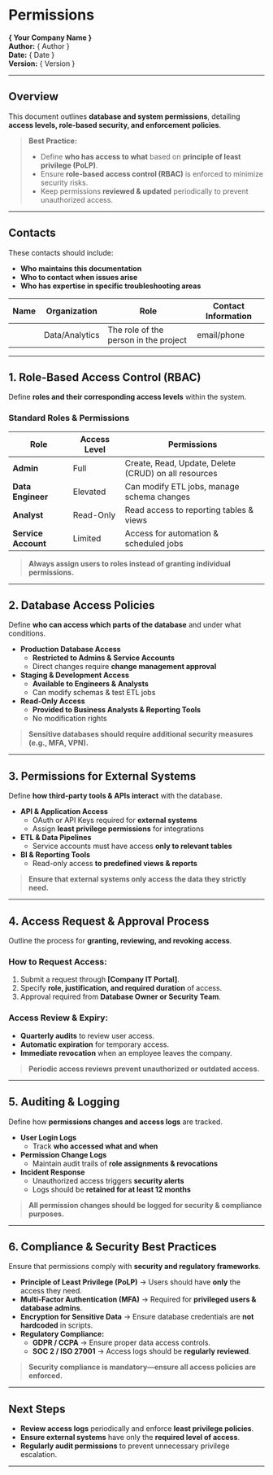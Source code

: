 # Permissions  
**{ Your Company Name }**  
**Author:** { Author }  
**Date:** { Date }  
**Version:** { Version }  

---

## Overview  
This document outlines **database and system permissions**, detailing **access levels, role-based security, and enforcement policies**.  

> **Best Practice:**  
> - Define **who has access to what** based on **principle of least privilege (PoLP)**.  
> - Ensure **role-based access control (RBAC)** is enforced to minimize security risks.  
> - Keep permissions **reviewed & updated** periodically to prevent unauthorized access.  

---

## Contacts  
These contacts should include:  
- **Who maintains this documentation**  
- **Who to contact when issues arise**  
- **Who has expertise in specific troubleshooting areas**  

| Name  | Organization   | Role                                  | Contact Information |
|-------|--------------|---------------------------------------|---------------------|
|       | Data/Analytics | The role of the person in the project | email/phone |

---

## 1. Role-Based Access Control (RBAC)  
Define **roles and their corresponding access levels** within the system.  

### **Standard Roles & Permissions**  

| **Role** | **Access Level** | **Permissions** |
|---------|---------------|-------------|
| **Admin** | Full | Create, Read, Update, Delete (CRUD) on all resources |
| **Data Engineer** | Elevated | Can modify ETL jobs, manage schema changes |
| **Analyst** | Read-Only | Read access to reporting tables & views |
| **Service Account** | Limited | Access for automation & scheduled jobs |

> **Always assign users to roles instead of granting individual permissions.**  

---

## 2. Database Access Policies  
Define **who can access which parts of the database** and under what conditions.  

- **Production Database Access**  
  - **Restricted to Admins & Service Accounts**  
  - Direct changes require **change management approval**  
- **Staging & Development Access**  
  - **Available to Engineers & Analysts**  
  - Can modify schemas & test ETL jobs  
- **Read-Only Access**  
  - **Provided to Business Analysts & Reporting Tools**  
  - No modification rights  

> **Sensitive databases should require additional security measures (e.g., MFA, VPN).**  

---

## 3. Permissions for External Systems  
Define **how third-party tools & APIs interact** with the database.  

- **API & Application Access**  
  - OAuth or API Keys required for **external systems**  
  - Assign **least privilege permissions** for integrations  
- **ETL & Data Pipelines**  
  - Service accounts must have access **only to relevant tables**  
- **BI & Reporting Tools**  
  - Read-only access **to predefined views & reports**  

> **Ensure that external systems only access the data they strictly need.**  

---

## 4. Access Request & Approval Process  
Outline the process for **granting, reviewing, and revoking access**.  

### **How to Request Access:**  
1. Submit a request through **[Company IT Portal]**.  
2. Specify **role, justification, and required duration** of access.  
3. Approval required from **Database Owner or Security Team**.  

### **Access Review & Expiry:**  
- **Quarterly audits** to review user access.  
- **Automatic expiration** for temporary access.  
- **Immediate revocation** when an employee leaves the company.  

> **Periodic access reviews prevent unauthorized or outdated access.**  

---

## 5. Auditing & Logging  
Define how **permissions changes and access logs** are tracked.  

- **User Login Logs**  
  - Track **who accessed what and when**  
- **Permission Change Logs**  
  - Maintain audit trails of **role assignments & revocations**  
- **Incident Response**  
  - Unauthorized access triggers **security alerts**  
  - Logs should be **retained for at least 12 months**  

> **All permission changes should be logged for security & compliance purposes.**  

---

## 6. Compliance & Security Best Practices  
Ensure that permissions comply with **security and regulatory frameworks**.  

- **Principle of Least Privilege (PoLP)** → Users should have **only** the access they need.  
- **Multi-Factor Authentication (MFA)** → Required for **privileged users & database admins**.  
- **Encryption for Sensitive Data** → Ensure database credentials are **not hardcoded** in scripts.  
- **Regulatory Compliance:**  
  - **GDPR / CCPA** → Ensure proper data access controls.  
  - **SOC 2 / ISO 27001** → Access logs should be **regularly reviewed**.  

> **Security compliance is mandatory—ensure all access policies are enforced.**  

---

## Next Steps  
- **Review access logs** periodically and enforce **least privilege policies**.  
- **Ensure external systems** have only the **required level of access**.  
- **Regularly audit permissions** to prevent unnecessary privilege escalation.  

---

